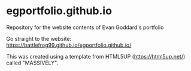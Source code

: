 # egportfolio.github.io
Repository for the website contents of Evan Goddard's portfolio

Go straight to the website: https://battlefrog99.github.io/egportfolio.github.io/

This was created using a template from HTML5UP (https://html5up.net/) called "MASSIVELY".

